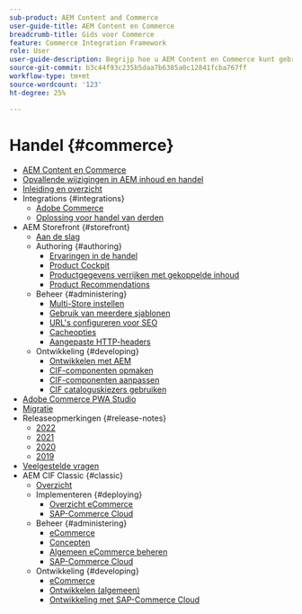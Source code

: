 ```yaml
---
sub-product: AEM Content and Commerce
user-guide-title: AEM Content en Commerce
breadcrumb-title: Gids voor Commerce
feature: Commerce Integration Framework
role: User
user-guide-description: Begrijp hoe u AEM Content en Commerce kunt gebruiken en beheren.
source-git-commit: b3c44f93c235b5daa7b6385a0c12841fcba767ff
workflow-type: tm+mt
source-wordcount: '123'
ht-degree: 25%

---
```



# Handel {#commerce}

+ [AEM Content en Commerce](/help/commerce/home.md)
+ [Opvallende wijzigingen in AEM inhoud en handel](cif/changes.md)
+ [Inleiding en overzicht](cif/introduction.md)
+ Integrations {#integrations}
   + [Adobe Commerce](cif/integrating/magento.md)
   + [Oplossing voor handel van derden](cif/integrating/third-party.md)
+ AEM Storefront {#storefront}
   + [Aan de slag](cif/getting-started.md)
   + Authoring {#authoring}
      + [Ervaringen in de handel](cif/authoring/authoring-commerce-experiences.md)
      + [Product Cockpit](cif/authoring/product-cockpit.md)
      + [Productgegevens verrijken met gekoppelde inhoud](cif/authoring/enrich-product-associated-content.md)
      + [Product Recommendations](cif/authoring/product-recommendations.md)
   + Beheer {#administering}
      + [Multi-Store instellen](cif/configuring/multi-store-setup.md)
      + [Gebruik van meerdere sjablonen](cif/configuring/multi-template-usage.md)
      + [URL&#39;s configureren voor SEO](cif/configuring/advanced-url-configuration.md)
      + [Cacheopties](cif/configuring/caching.md)
      + [Aangepaste HTTP-headers](/help/commerce/cif/configuring/custom-http-headers.md)
   + Ontwikkeling {#developing}
      + [Ontwikkelen met AEM](cif/develop.md)
      + [CIF-componenten opmaken](cif/customizing/style-cif-component.md)
      + [CIF-componenten aanpassen](cif/customizing/customize-cif-components.md)
      + [CIF cataloguskiezers gebruiken](cif/customizing/use-cif-pickers.md)
+ [Adobe Commerce PWA Studio](cif/pwa-studio/getting-started.md)
+ [Migratie](cif/migration.md)
+ Releaseopmerkingen {#release-notes}
   + [2022](cif/release-notes/release-notes-2022.md)
   + [2021](cif/release-notes/release-notes-2021.md)
   + [2020](cif/release-notes/release-notes-2020.md)
   + [2019](cif/release-notes/release-notes-2019.md)
+ [Veelgestelde vragen](cif/faq.md)
+ AEM CIF Classic {#classic}
   + [Overzicht](/help/commerce/cif-classic/home.md)
   + Implementeren {#deploying}
      + [Overzicht eCommerce](/help/commerce/cif-classic/deploying/ecommerce.md)
      + [SAP-Commerce Cloud](/help/commerce/cif-classic/deploying/sap-commerce-cloud.md)
   + Beheer {#administering}
      + [eCommerce](/help/commerce/cif-classic/administering/ecommerce.md)
      + [Concepten](/help/commerce/cif-classic/administering/concepts.md)
      + [Algemeen eCommerce beheren](/help/commerce/cif-classic/administering/generic.md)
      + [SAP-Commerce Cloud](/help/commerce/cif-classic/administering/sap-commerce-cloud.md)
   + Ontwikkeling {#developing}
      + [eCommerce](/help/commerce/cif-classic/developing/ecommerce.md)
      + [Ontwikkelen (algemeen)](/help/commerce/cif-classic/developing/generic.md)
      + [Ontwikkeling met SAP-Commerce Cloud](/help/commerce/cif-classic/developing/sap-commerce-cloud.md)
